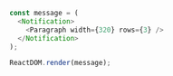 <!--start-code-->

```js
const message = (
  <Notification>
    <Paragraph width={320} rows={3} />
  </Notification>
);

ReactDOM.render(message);
```

<!--end-code-->
